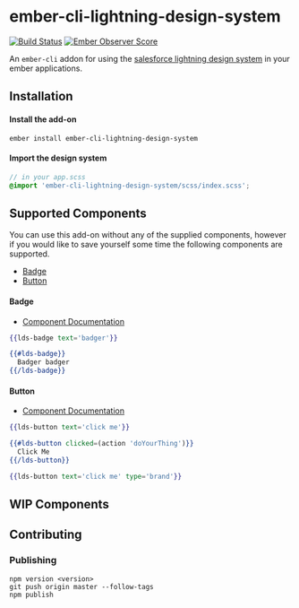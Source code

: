 # ember-cli-lightning-design-system

[![Build Status](https://travis-ci.org/jonnii/ember-cli-lightning-design-system.svg?branch=master)](https://travis-ci.org/jonnii/ember-cli-lightning-design-system) [![Ember Observer Score](https://emberobserver.com/badges/ember-cli-lightning-design-system.svg)](https://emberobserver.com/addons/ember-cli-lightning-design-system)

An `ember-cli` addon for using the [salesforce lightning design system](https://www.lightningdesignsystem.com)
in your ember applications.

## Installation

#### Install the add-on

```
ember install ember-cli-lightning-design-system
```

#### Import the design system

```scss
// in your app.scss
@import 'ember-cli-lightning-design-system/scss/index.scss';
```

## Supported Components

You can use this add-on without any of the supplied components, however if you would like
to save yourself some time the following components are supported.

 * [Badge](#badge)
 * [Button](#button)

#### Badge

 - [Component Documentation](https://www.lightningdesignsystem.com/components/badges)

```hbs
{{lds-badge text='badger'}}

{{#lds-badge}}
  Badger badger
{{/lds-badge}}
```

#### Button

 - [Component Documentation](https://www.lightningdesignsystem.com/components/buttons)

```hbs
{{lds-button text='click me'}}

{{#lds-button clicked=(action 'doYourThing')}}
  Click Me
{{/lds-button}}

{{lds-button text='click me' type='brand'}}
```

## WIP Components

## Contributing 

### Publishing 

```
npm version <version>
git push origin master --follow-tags
npm publish
```
